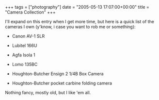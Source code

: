 +++
tags = ["photography"]
date = "2005-05-13 17:07:00+00:00"
title = "Camera Collection"
+++

I'll expand on this entry when I get more time, but here is a quick list of the cameras I own (y'know, i case you want to rob me or something):





  * Canon AV-1 SLR


  * Lubitel 166U


  * Agfa Isola 1


  * Lomo 135BC


  * Houghton-Butcher Ensign 2 1/4B Box Camera


  * Houghton-Butcher pocket carbine folding camera



Nothing fancy, mostly old, but I like 'em all.
